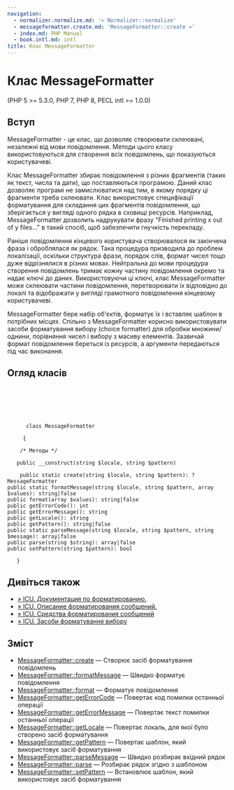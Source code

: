 ```yaml
---
navigation:
  - normalizer.normalize.md: '« Normalizer::normalize'
  - messageformatter.create.md: 'MessageFormatter::create »'
  - index.md: PHP Manual
  - book.intl.md: intl
title: Клас MessageFormatter
---
```

# Клас MessageFormatter

(PHP 5 >= 5.3.0, PHP 7, PHP 8, PECL intl >= 1.0.0)

## Вступ

MessageFormatter - це клас, що дозволяє створювати склеювані, незалежні від мови повідомлення. Методи цього класу використовуються для створення всіх повідомлень, що показуються користувачеві.

Клас MessageFormatter збирає повідомлення з різних фрагментів (таких як текст, числа та дати), що поставляються програмою. Даний клас дозволяє програмі не замислюватися над тим, в якому порядку ці фрагменти треба склеювати. Клас використовує специфікації форматування для складання цих фрагментів повідомлення, що зберігається у вигляді одного рядка в сховищі ресурсів. Наприклад, MessageFormatter дозволить надрукувати фразу "Finished printing x out of y files..." в такий спосіб, щоб забезпечити гнучкість перекладу.

Раніше повідомлення кінцевого користувача створювалося як закінчена фраза і оброблялася як рядок. Така процедура призводила до проблем локалізації, оскільки структура фрази, порядок слів, формат чисел тощо дуже відрізнялися в різних мовах. Нейтральна до мови процедура створення повідомлень тримає кожну частину повідомлення окремо та надає ключі до даних. Використовуючи ці ключі, клас MessageFormatter може склеювати частини повідомлення, перетворювати їх відповідно до локалі та відображати у вигляді грамотного повідомлення кінцевому користувачеві.

MessageFormatter бере набір об'єктів, форматує їх і вставляє шаблон в потрібних місцях. Спільно з MessageFormatter корисно використовувати засоби форматування вибору (choice formatter) для обробки множини/однини, порівняння чисел і вибору з масиву елементів. Зазвичай формат повідомлення береться із ресурсів, а аргументи передаються під час виконання.

## Огляд класів

```classsynopsis

     
    

    
     
      class MessageFormatter
     
     {

    /* Методы */
    
   public __construct(string $locale, string $pattern)

    public static create(string $locale, string $pattern): ?MessageFormatter
public static formatMessage(string $locale, string $pattern, array $values): string|false
public format(array $values): string|false
public getErrorCode(): int
public getErrorMessage(): string
public getLocale(): string
public getPattern(): string|false
public static parseMessage(string $locale, string $pattern, string $message): array|false
public parse(string $string): array|false
public setPattern(string $pattern): bool

   }
```

## Дивіться також

-   [»  ICU. Документация по форматированию.](https://unicode-org.github.io/icu/userguide/format_parse/)
-   [»  ICU. Описание форматирования сообщений.](https://unicode-org.github.io/icu/userguide/format_parse/messages/)
-   [» ICU. Средства форматирования сообщений](https://unicode-org.github.io/icu/userguide/format_parse/messages/)
-   [» ICU. Засоби форматування вибору](http://icu-project.org/apiref/icu4c/classChoiceFormat.md#details)

## Зміст

-   [MessageFormatter::create](messageformatter.create.md) — Створює засіб форматування повідомлень
-   [MessageFormatter::formatMessage](messageformatter.formatmessage.md) — Швидко форматує повідомлення
-   [MessageFormatter::format](messageformatter.format.md) — Форматує повідомлення
-   [MessageFormatter::getErrorCode](messageformatter.geterrorcode.md) — Повертає код помилки останньої операції
-   [MessageFormatter::getErrorMessage](messageformatter.geterrormessage.md) — Повертає текст помилки останньої операції
-   [MessageFormatter::getLocale](messageformatter.getlocale.md) — Повертає локаль, для якої було створено засіб форматування
-   [MessageFormatter::getPattern](messageformatter.getpattern.md) — Повертає шаблон, який використовує засіб форматування
-   [MessageFormatter::parseMessage](messageformatter.parsemessage.md) — Швидко розбирає вхідний рядок
-   [MessageFormatter::parse](messageformatter.parse.md) — Розбирає рядок згідно з шаблоном
-   [MessageFormatter::setPattern](messageformatter.setpattern.md) — Встановлює шаблон, який використовує засіб форматування
